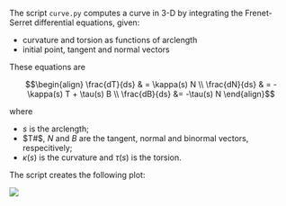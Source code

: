 The script `curve.py` computes a curve in 3-D by integrating the Frenet-Serret
differential equations, given:

* curvature and torsion as functions of arclength
* initial point, tangent and normal vectors

These equations are

```math
\begin{align}
\frac{dT}{ds} & = \kappa(s) N \\
\frac{dN}{ds} & = -\kappa(s) T + \tau(s) B \\
\frac{dB}{ds} &= -\tau(s) N
\end{align}
```

where

* $s$ is the arclength;
* $T#$, $N$ and $B$ are the tangent, normal and binormal vectors,
respecitively;
* $\kappa(s)$ is the curvature and $\tau(s)$ is the torsion.

The script creates the following plot:

![](https://github.com/WarrenWeckesser/experiments/blob/main/python/scipy/frenet/curve.svg)
